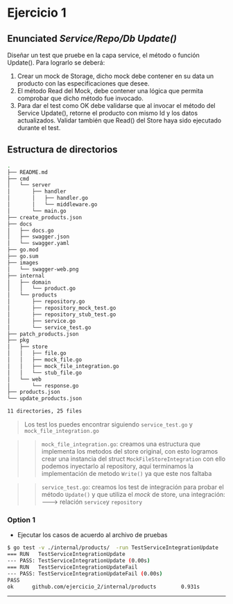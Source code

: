 # Ejercicio 1

## Enunciated *_Service/Repo/Db Update()_*

Diseñar un test que pruebe en la capa service, el método o función Update(). Para lograrlo se deberá:

1. Crear un mock de Storage, dicho mock debe contener en su data un producto con las especificaciones que desee.
2. El método Read del Mock, debe contener una lógica que permita comprobar que dicho método fue invocado. 
3. Para dar el test como OK debe validarse que al invocar el método del Service Update(),  retorne el producto con mismo Id y los datos actualizados. Validar también que  Read() del Store haya sido ejecutado durante el test. 


## Estructura de directorios

```bash
.
├── README.md
├── cmd
│   └── server
│       ├── handler
│       │   ├── handler.go
│       │   └── middleware.go
│       └── main.go
├── create_products.json
├── docs
│   ├── docs.go
│   ├── swagger.json
│   └── swagger.yaml
├── go.mod
├── go.sum
├── images
│   └── swagger-web.png
├── internal
│   ├── domain
│   │   └── product.go
│   └── products
│       ├── repository.go
│       ├── repository_mock_test.go
│       ├── repository_stub_test.go
│       ├── service.go
│       └── service_test.go
├── patch_products.json
├── pkg
│   ├── store
│   │   ├── file.go
│   │   ├── mock_file.go
│   │   ├── mock_file_integration.go
│   │   └── stub_file.go
│   └── web
│       └── response.go
├── products.json
└── update_products.json

11 directories, 25 files
```

> Los test los puedes encontrar siguiendo `service_test.go` y `mock_file_integration.go`

>> `mock_file_integration.go`: creamos una estructura que implementa los metodos del store original, con esto logramos crear una instancia del struct `MockFileStoreIntegration` con ello podemos inyectarlo al repository, aquí terminamos la implementación de metodo `Write()` ya que este nos faltaba 

>> `service_test.go`: creamos los test de integración para probar el método `Update()` y que utiliza el *mock* de store, una integración: ---> relación `service`y `repository`

### Option 1

- Ejecutar los casos de acuerdo al archivo de pruebas

```bash
$ go test -v ./internal/products/  -run TestServiceIntegrationUpdate
=== RUN   TestServiceIntegrationUpdate
--- PASS: TestServiceIntegrationUpdate (0.00s)
=== RUN   TestServiceIntegrationUpdateFail
--- PASS: TestServiceIntegrationUpdateFail (0.00s)
PASS
ok      github.com/ejercicio_2/internal/products        0.931s
```

---

